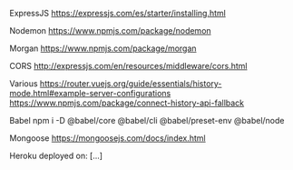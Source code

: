 ExpressJS
https://expressjs.com/es/starter/installing.html

Nodemon
https://www.npmjs.com/package/nodemon

Morgan
https://www.npmjs.com/package/morgan

CORS
http://expressjs.com/en/resources/middleware/cors.html

Various
https://router.vuejs.org/guide/essentials/history-mode.html#example-server-configurations
https://www.npmjs.com/package/connect-history-api-fallback

Babel
npm i -D @babel/core @babel/cli @babel/preset-env @babel/node

Mongoose
https://mongoosejs.com/docs/index.html

Heroku deployed on:
[...]